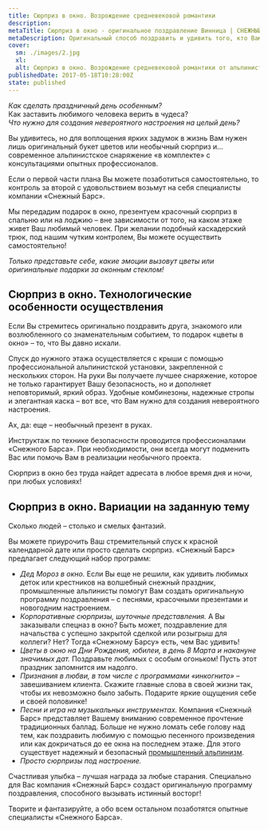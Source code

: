 ```yaml
---
title: Сюрприз в окно. Возрождение средневековой романтики
description: 
metaTitle: Сюрприз в окно - оригинальное поздравление Винница | СНЕЖНЫЙ БАРС
metaDescription: Оригинальный способ поздравить и удивить того, кто Вам дорог это – подарок в окно. Звоните ☎ +38 (097) 970-53-76 для заказа поздравления
cover:
  sm: ./images/2.jpg
  xl: 
  alt: Сюрприз в окно. Возрождение средневековой романтики от альпинистов компании "Снежный Барс" Фото
publishedDate: 2017-05-18T10:28:00Z
state: published    
---
```

_Как сделать праздничный день особенным?_  
Как заставить любимого человека верить в чудеса?  
_Что нужно для создания невероятного настроения на целый день?_

Вы удивитесь, но для воплощения ярких задумок в жизнь Вам нужен лишь оригинальный букет цветов или необычный сюрприз и… современное альпинистское снаряжение «в комплекте» с консультациями опытных профессионалов.

Если о первой части плана Вы можете позаботиться самостоятельно, то контроль за второй с удовольствием возьмут на себя специалисты компании «Снежный Барс».

Мы передадим подарок в окно, презентуем красочный сюрприз в спальню или на лоджию – вне зависимости от того, на каком этаже живет Ваш любимый человек. При желании подобный каскадерский трюк, под нашим чутким контролем, Вы можете осуществить самостоятельно!

_Только представьте себе, какие эмоции вызовут цветы или оригинальные подарки за оконным стеклом!_

## Сюрприз в окно. Технологические особенности осуществления

Если Вы стремитесь оригинально поздравить друга, знакомого или возлюбленного со знаменательным событием, то подарок «цветы в окно» – то, что Вы давно искали.    

Спуск до нужного этажа осуществляется с крыши с помощью профессиональной альпинистской установки, закрепленной с нескольких сторон. На руки Вы получаете лучшее снаряжение, которое не только гарантирует Вашу безопасность, но и дополняет неповторимый, яркий образ. Удобные комбинезоны, надежные стропы и элегантная каска – вот все, что Вам нужно для создания невероятного настроения.

Ах, да: еще – необычный презент в руках.

Инструктаж по технике безопасности проводится профессионалами «Снежного Барса». При необходимости, они всегда могут подменить Вас или помочь Вам в реализации необычного проекта.

Сюрприз в окно без труда найдет адресата в любое время дня и ночи, при любых условиях!

## Сюрприз в окно. Вариации на заданную тему

Сколько людей – столько и смелых фантазий.

Вы можете приурочить Ваш стремительный спуск к красной календарной дате или просто сделать сюрприз. «Снежный Барс» предлагает следующий набор программ:

- _Дед Мороз в окно._ Если Вы еще не решили, как удивить любимых деток или крестников на волшебный снежный праздник, промышленные альпинисты помогут Вам создать оригинальную программу поздравления – с песнями, красочными презентами и новогодним настроением.
- _Корпоративные сюрпризы, шуточные представления._ А Вы заказывали спецназ в окно? Быть может, поздравление для начальства с успешно закрытой сделкой или розыгрыш для коллеги? Нет? Тогда «Снежному Барсу» есть, чем Вас удивить!
- _Цветы в окно_ _на Дни Рождения, юбилеи, в день 8 Марта и накануне значимых дат._ Поздравьте любимых с особым огоньком! Пусть этот праздник запомнится им надолго.
- _Признания в любви, в том числе с программами «инкогнито»_ – завешиванием клиента. Скажите главные слова в своей жизни так, чтобы их невозможно было забыть. Подарите яркие ощущения себе и своей половинке!
- _Песни и игра на музыкальных инструментах._ Компания «Снежный Барс» представляет Вашему вниманию современное прочтение традиционных баллад. Больше не нужно ломать себе голову над тем, как поздравить любимую с помощью песенного произведения или как докричаться до ее окна на последнем этаже. Для этого существует надежный и безопасный [промышленный альпинизм](/ru/promyshlennyi-alpinizm/ru/ "Высотные работы любой сложности").
- _Просто сюрпризы под настроение._

Счастливая улыбка – лучшая награда за любые старания. Специально для Вас компания «Снежный Барс» создаст оригинальную программу поздравления, способного вызывать истинный восторг!

Творите и фантазируйте, а обо всем остальном позаботятся опытные специалисты «Снежного Барса».
